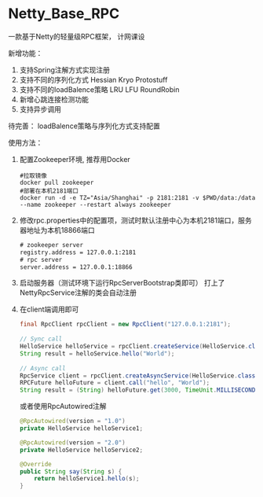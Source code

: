 # Netty_Base_RPC
一款基于Netty的轻量级RPC框架， 计网课设


新增功能： 

1.   支持Spring注解方式实现注册
2.   支持不同的序列化方式 Hessian Kryo Protostuff
3.   支持不同的loadBalence策略 LRU LFU RoundRobin
4.   新增心跳连接检测功能
5.   支持异步调用



待完善： loadBalence策略与序列化方式支持配置



使用方法：

1.   配置Zookeeper环境, 推荐用Docker

     ```shell
     #拉取镜像
     docker pull zookeeper
     #部署在本机2181端口
     docker run -d -e TZ="Asia/Shanghai" -p 2181:2181 -v $PWD/data:/data --name zookeeper --restart always zookeeper
     ```

2.   修改rpc.properties中的配置项，测试时默认注册中心为本机2181端口，服务器地址为本机18866端口

     ```xml
     # zookeeper server
     registry.address = 127.0.0.1:2181
     # rpc server
     server.address = 127.0.0.1:18866
     ```

3.   启动服务器（测试环境下运行RpcServerBootstrap类即可） 打上了NettyRpcService注解的类会自动注册

4.   在client端调用即可

     ```java
     final RpcClient rpcClient = new RpcClient("127.0.0.1:2181");
     	
     // Sync call
     HelloService helloService = rpcClient.createService(HelloService.class, "1.0");
     String result = helloService.hello("World");
     	
     // Async call
     RpcService client = rpcClient.createAsyncService(HelloService.class, "2.0");
     RPCFuture helloFuture = client.call("hello", "World");
     String result = (String) helloFuture.get(3000, TimeUnit.MILLISECONDS);
     ```

     或者使用RpcAutowired注解

     ```java
     @RpcAutowired(version = "1.0")
     private HelloService helloService1;
     
     @RpcAutowired(version = "2.0")
     private HelloService helloService2;
     
     @Override
     public String say(String s) {
         return helloService1.hello(s);
     }
     ```

     

     

